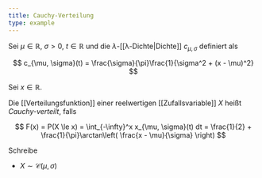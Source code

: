 ```yaml
---
title: Cauchy-Verteilung
type: example
---
```


Sei $\mu \in \mathbb{R}$, $\sigma \gt 0$, $t \in \mathbb{R}$ und die $\lambda$-[[λ-Dichte|Dichte]] $c_{\mu, \sigma}$ definiert als

$$
	c_{\mu, \sigma}(t) = \frac{\sigma}{\pi}\frac{1}{\sigma^2 + (x - \mu)^2}
$$

Sei $x \in \mathbb{R}$.

Die [[Verteilungsfunktion]] einer reelwertigen [[Zufallsvariable]] $X$ heißt *Cauchy-verteilt*, falls

$$
	F(x) = P(X \le x) = \int_{-\infty}^x x_{\mu, \sigma}(t) dt = \frac{1}{2} + \frac{1}{\pi}\arctan\left( \frac{x - \mu}{\sigma} \right)
$$

Schreibe
- $X \sim \mathcal{C}(\mu, \sigma)$